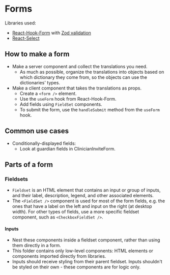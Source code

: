 # Forms

Libraries used:

- [React-Hook-Form](https://react-hook-form.com/) with [Zod validation](https://zod.dev/)
- [React-Select](https://react-select.com/home)

## How to make a form

- Make a server component and collect the translations you need.
  - As much as possible, organize the translations into objects based on which dictionary they come from, so the objects can use the dictionaries' types.
- Make a client component that takes the translations as props.
  - Create a `<form />` element.
  - Use the `useForm` hook from React-Hook-Form.
  - Add fields using `FieldSet` components.
  - To submit the form, use the `handleSubmit` method from the `useForm` hook.

## Common use cases

- Conditionally-displayed fields:
  - Look at guardian fields in ClinicianInviteForm.

## Parts of a form

### Fieldsets

- `Fieldset` is an HTML element that contains an input or group of inputs, and their label, description, legend, and other associated elements.
- The `<FieldSet />` component is used for most of the form fields, e.g. the ones that have a label on the left and input on the right (at desktop width). For other types of fields, use a more specific fieldset component, such as `<CheckboxFieldSet />`.

#### Inputs

- Nest these components inside a fieldset component, rather than using them directly in a form.
- This folder contains only low-level components: HTML elements or components imported directly from libraries.
- Inputs should receive styling from their parent fieldset. Inputs shouldn't be styled on their own - these components are for logic only.
